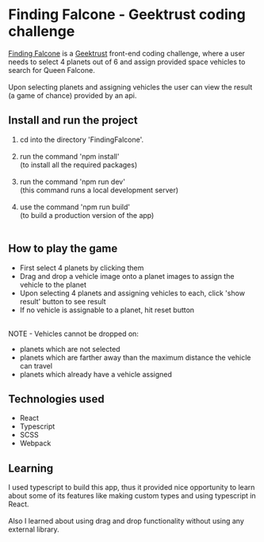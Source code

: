 # Finding Falcone - Geektrust coding challenge

[Finding Falcone](https://www.geektrust.com/challenge/space) is a [Geektrust](https://www.geektrust.com) front-end coding challenge, where a user needs to select 4 planets out of 6 and assign provided space vehicles to search for Queen Falcone.
<br/><br/>
Upon selecting planets and assigning vehicles the user can view the result (a game of chance) provided by an api.

## Install and run the project
1. cd into the directory 'FindingFalcone'.<br/><br/>
2. run the command 'npm install'<br/>
    (to install all the required packages)<br/><br/>
3. run the command 'npm run dev' <br/>
    (this command runs a local development server)<br/><br/>
4. use the command 'npm run build'<br/>
    (to build a production version of the app)<br/><br/>

## How to play the game
- First select 4 planets by clicking them
- Drag and drop a vehicle image onto a planet images to assign the vehicle to the planet
- Upon selecting 4 planets and assigning vehicles to each, click 'show result' button to see result
- If no vehicle is assignable to a planet, hit reset button<br/><br/>

 NOTE - Vehicles cannot be dropped on:<br/>
 - planets which are not selected
 - planets which are farther away than the maximum distance the vehicle can travel
 - planets which already have a vehicle assigned

 ## Technologies used
- React
- Typescript
- SCSS
- Webpack

## Learning
I used typescript to build this app, thus it provided nice opportunity to learn about some of its features like making custom types and using typescript in React.<br/><br/>
Also I learned about using drag and drop functionality without using any external library.